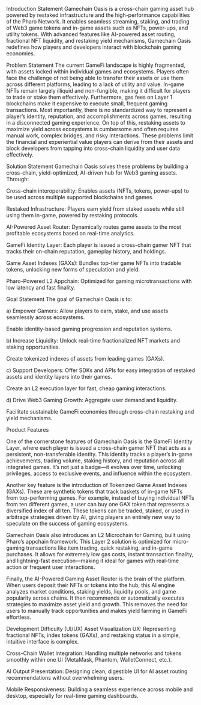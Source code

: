 Introduction Statement
Gamechain Oasis is a cross-chain gaming asset hub powered by restaked infrastructure and the high-performance capabilities of the Pharo Network. It enables seamless streaming, staking, and trading of Web3 game tokens and in-game assets such as NFTs, power-ups, and utility tokens. With advanced features like AI-powered asset routing, fractional NFT liquidity, and restaking yield mechanisms, Gamechain Oasis redefines how players and developers interact with blockchain gaming economies.

Problem Statement
The current GameFi landscape is highly fragmented, with assets locked within individual games and ecosystems. Players often face the challenge of not being able to transfer their assets or use them across different platforms, leading to a lack of utility and value. In-game NFTs remain largely illiquid and non-fungible, making it difficult for players to trade or stake them effectively. Furthermore, gas fees on Layer 1 blockchains make it expensive to execute small, frequent gaming transactions. Most importantly, there is no standardized way to represent a player’s identity, reputation, and accomplishments across games, resulting in a disconnected gaming experience. On top of this, restaking assets to maximize yield across ecosystems is cumbersome and often requires manual work, complex bridges, and risky interactions. These problems limit the financial and experiential value players can derive from their assets and block developers from tapping into cross-chain liquidity and user data effectively.

Solution Statement
Gamechain Oasis solves these problems by building a cross-chain, yield-optimized, AI-driven hub for Web3 gaming assets. Through:

Cross-chain interoperability: Enables assets (NFTs, tokens, power-ups) to be used across multiple supported blockchains and games.

Restaked Infrastructure: Players earn yield from staked assets while still using them in-game, powered by restaking protocols.

AI-Powered Asset Router: Dynamically routes game assets to the most profitable ecosystems based on real-time analytics.

GameFi Identity Layer: Each player is issued a cross-chain gamer NFT that tracks their on-chain reputation, gameplay history, and holdings.

Game Asset Indexes (GAXs): Bundles top-tier game NFTs into tradable tokens, unlocking new forms of speculation and yield.

Pharo-Powered L2 Appchain: Optimized for gaming microtransactions with low latency and fast finality.

Goal Statement
The goal of Gamechain Oasis is to:

a) Empower Gamers:
Allow players to earn, stake, and use assets seamlessly across ecosystems.

Enable identity-based gaming progression and reputation systems.

b) Increase Liquidity:
Unlock real-time fractionalized NFT markets and staking opportunities.

Create tokenized indexes of assets from leading games (GAXs).

c) Support Developers:
Offer SDKs and APIs for easy integration of restaked assets and identity layers into their games.

Create an L2 execution layer for fast, cheap gaming interactions.

d) Drive Web3 Gaming Growth:
Aggregate user demand and liquidity.

Facilitate sustainable GameFi economies through cross-chain restaking and yield mechanisms.

Product Features

One of the cornerstone features of Gamechain Oasis is the GameFi Identity Layer, where each player is issued a cross-chain gamer NFT that acts as a persistent, non-transferable identity. This identity tracks a player’s in-game achievements, trading volume, staking history, and reputation across all integrated games. It’s not just a badge—it evolves over time, unlocking privileges, access to exclusive events, and influence within the ecosystem.

Another key feature is the introduction of Tokenized Game Asset Indexes (GAXs). These are synthetic tokens that track baskets of in-game NFTs from top-performing games. For example, instead of buying individual NFTs from ten different games, a user can buy one GAX token that represents a diversified index of all ten. These tokens can be traded, staked, or used in arbitrage strategies driven by AI, giving players an entirely new way to speculate on the success of gaming ecosystems.

Gamechain Oasis also introduces an L2 Microchain for Gaming, built using Pharo’s appchain framework. This Layer 2 solution is optimized for micro-gaming transactions like item trading, quick restaking, and in-game purchases. It allows for extremely low gas costs, instant transaction finality, and lightning-fast execution—making it ideal for games with real-time action or frequent user interactions.

Finally, the AI-Powered Gaming Asset Router is the brain of the platform. When users deposit their NFTs or tokens into the hub, this AI engine analyzes market conditions, staking yields, liquidity pools, and game popularity across chains. It then recommends or automatically executes strategies to maximize asset yield and growth. This removes the need for users to manually track opportunities and makes yield farming in GameFi effortless.

Development Difficulty (UI/UX)
Asset Visualization UX: Representing fractional NFTs, index tokens (GAXs), and restaking status in a simple, intuitive interface is complex.

Cross-Chain Wallet Integration: Handling multiple networks and tokens smoothly within one UI (MetaMask, Phantom, WalletConnect, etc.).

AI Output Presentation: Designing clean, digestible UI for AI asset routing recommendations without overwhelming users.

Mobile Responsiveness: Building a seamless experience across mobile and desktop, especially for real-time gaming dashboards.
